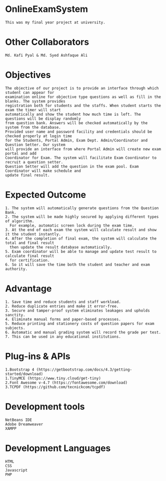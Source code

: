 # OnlineExamSystem
    This was my final year project at university.
    
# Other Collaborators
    Md. Kafi Pyal & Md. Syed Ashfaque Ali
    
# Objectives
    The objective of our project is to provide an interface through which student can appear for
    examination online for objective type questions as well as fill in the blanks. The system provides
    registration both for students and the staffs. When student starts the exam the timer will start
    automatically and show the student how much time is left. The questions will be display randomly
    from question bank. Answers will be checked automatically by the system from the database.
    Provided user name and password facility and credentials should be checked properly at login time
    for the Students, Portal Admin, Exam Dept. Admin/Coordinator and Question Setter. Our system
    will provide an interface from where Portal Admin will create new exam portal and add
    Coordinator for Exam. The system will facilitate Exam Coordinator to recruit a question setter.
    Question Setter will add the question in the exam pool. Exam Coordinator will make schedule and
    update final result.
# Expected Outcome
    1. The system will automatically generate questions from the Question Bank.
    2. The system will be made highly secured by applying different types of algorithm.
      For example, automatic screen lock during the exam time.
    3. At the end of each exam the system will calculate result and show it the student instantly.
    4. After the completion of final exam, the system will calculate the total and final result
      then update the result database automatically.
    5. Exam coordinator will be able to manage and update test result to calculate final result
      for certification.
    6. So it will save the time both the student and teacher and exam authority.

# Advantage
    1. Save time and reduce students and staff workload.
    2. Reduce duplicate entries and make it error-free.
    3. Secure and tamper-proof system eliminates leakages and upholds sanctity.
    4. Eliminate manual forms and paper-based processes.
    5. Reduce printing and stationery costs of question papers for exam subjects.
    6. Automatic and manual grading system will record the grade per test.
    7. This can be used in any educational institutions.

# Plug-ins & APIs
    1.Bootstrap 4 (https://getbootstrap.com/docs/4.3/getting-started/download)
    1.TinyMCE (https://www.tiny.cloud/get-tiny)
    2.Font Awesome v-4.7 (https://fontawesome.com/download)
    3.TCPDF (https://github.com/tecnickcom/tcpdf)
    
# Development tools
    NetBeans IDE
    Adobe Dreamweaver
    XAMPP
    
# Development Languages
    HTML
    CSS
    Javascript
    PHP
    
